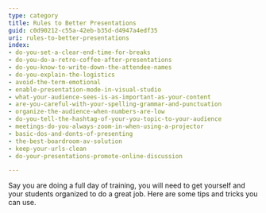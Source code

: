 ```yaml
---
type: category
title: Rules to Better Presentations
guid: c0d90212-c55a-42eb-b35d-d4947a4edf35
uri: rules-to-better-presentations
index:
- do-you-set-a-clear-end-time-for-breaks
- do-you-do-a-retro-coffee-after-presentations
- do-you-know-to-write-down-the-attendee-names
- do-you-explain-the-logistics
- avoid-the-term-emotional
- enable-presentation-mode-in-visual-studio
- what-your-audience-sees-is-as-important-as-your-content
- are-you-careful-with-your-spelling-grammar-and-punctuation
- organize-the-audience-when-numbers-are-low
- do-you-tell-the-hashtag-of-your-you-topic-to-your-audience
- meetings-do-you-always-zoom-in-when-using-a-projector
- basic-dos-and-donts-of-presenting
- the-best-boardroom-av-solution
- keep-your-urls-clean
- do-your-presentations-promote-online-discussion

---
```

Say you are doing a full day of training, you will need to get yourself and your students organized to do a great job.
 Here are some tips and tricks you can use.

